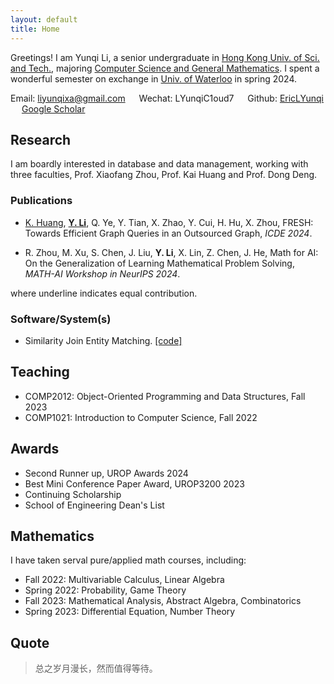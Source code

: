 ```yaml
---
layout: default
title: Home
---
```


Greetings! I am Yunqi Li, a senior undergraduate in [Hong Kong Univ. of Sci. and Tech.](https://hkust.edu.hk/), majoring [Computer Science and General Mathematics](https://cse.hkust.edu.hk/bsc/). I spent a wonderful semester on exchange in [Univ. of Waterloo](https://uwaterloo.ca/) in spring 2024.

Email: <span class="blue">liyunqixa@gmail.com</span> &emsp;   Wechat: <span class="blue">LYunqiC1oud7</span>  &emsp; Github: [EricLYunqi](https://github.com/EricLYunqi) &emsp; [Google Scholar](https://scholar.google.com/citations?user=S9cOeVAAAAAJ&hl=zh-CN)

## <span class="orange">Research</span>
I am boardly interested in database and data management, working with three faculties, Prof. Xiaofang Zhou, Prof. Kai Huang and Prof. Dong Deng.

### <span class="orange">Publications</span>
- <ins>K. Huang</ins>, <ins>**Y. Li**</ins>, Q. Ye, Y. Tian, X. Zhao, Y. Cui, H. Hu, X. Zhou, <span class="blue">FRESH: Towards Efficient Graph Queries in an Outsourced Graph</span>, *ICDE 2024*.

- R. Zhou, M. Xu, S. Chen, J. Liu, **Y. Li**, X. Lin, Z. Chen, J. He, <span class="blue">Math for AI: On the Generalization of Learning Mathematical Problem Solving</span>, *MATH-AI Workshop in NeurIPS 2024*.
  
where underline indicates equal contribution.

### <span class="orange">Software/System(s)</span>
- Similarity Join Entity Matching. [[code]](https://github.com/rutgers-db/EntityBlockingBySimilarityJoins)

## <span class="orange">Teaching</span>
- COMP2012: Object-Oriented Programming and Data Structures, Fall 2023
- COMP1021: Introduction to Computer Science, Fall 2022

## <span class="orange">Awards</span>
- Second Runner up, UROP Awards 2024
- Best Mini Conference Paper Award, UROP3200 2023
- Continuing Scholarship
- School of Engineering Dean's List

## <span class="orange">Mathematics</span>
I have taken serval pure/applied math courses, including:
- Fall 2022: Multivariable Calculus, Linear Algebra
- Spring 2022: Probability, Game Theory
- Fall 2023: Mathematical Analysis, Abstract Algebra, Combinatorics
- Spring 2023: Differential Equation, Number Theory


## <span class="orange">Quote</span>

> 总之岁月漫长，然而值得等待。